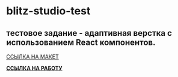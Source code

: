 # blitz-studio-test
## тестовое задание - адаптивная верстка с использованием React компонентов.
[ССЫЛКА НА МАКЕТ](https://yadi.sk/i/9ljmuTkMrUDMJ)

**[ССЫЛКА НА РАБОТУ](https://smaginalexander.github.io/blitz-studio-test/)**

